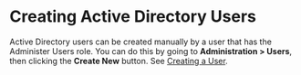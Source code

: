 [title]: # (Creating Active Directory Users)
[tags]: # (Active Directory)
[priority]: # (50)

# Creating Active Directory Users

Active Directory users can be created manually by a user that has the Administer Users role. You can do this by going to **Administration > Users**, then clicking the **Create New** button. See [Creating a User](../../users\creating-users\index.md).